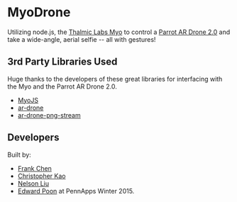 # MyoDrone
Utilizing node.js, the [Thalmic Labs Myo](https://www.thalmic.com/en/myo/) to control a [Parrot AR Drone 2.0](http://ardrone2.parrot.com/) and take a wide-angle, aerial selfie -- all with gestures!

## 3rd Party Libraries Used
Huge thanks to the developers of these great libraries for interfacing with the Myo and the Parrot AR Drone 2.0.
* [MyoJS](https://github.com/logotype/MyoJS)
* [ar-drone](https://github.com/felixge/node-ar-drone/)
* [ar-drone-png-stream](https://github.com/Soarez/ar-drone-png-stream/)

## Developers
Built by:
* [Frank Chen](https://github.com/fc1698)
* [Christopher Kao](https://github.com/crisscrosskao)
* [Nelson Liu](https://github.com/nelson-liu)
* [Edward Poon](https://github.com/Edwardpo)
at PennApps Winter 2015.
